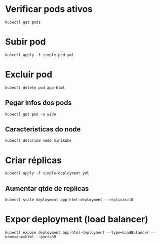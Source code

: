 # Verificar pods ativos
```
kubectl get pods
```

# Subir pod
```
kubectl apply -f simple-pod.yml
```

# Excluir pod
```
kubectl delete pod app-html
```

## Pegar infos dos pods
```
kubectl get pod -o wide
```

## Caracteristicas do node
```
kubectl describe node minikube
```

# Criar réplicas
```
kubectl apply -f simple-deployment.yml
```

## Aumentar qtde de replicas
```
kubectl scale deployment app-html-deployment --replicas=10
```

# Expor deployment (load balancer)
```
kubectl expose deployment app-html-deployment --type=LoadBalancer --name=app=html --port=80
```
